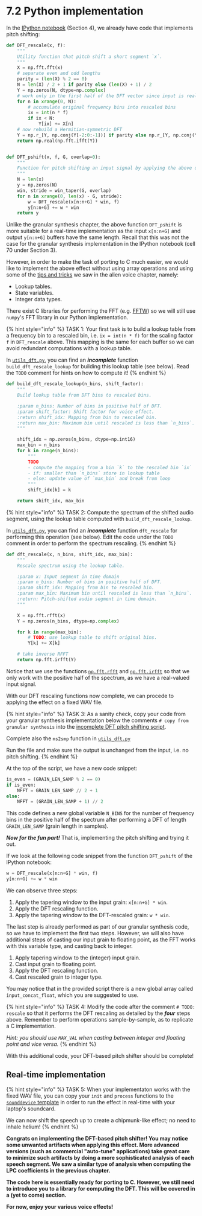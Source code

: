 # 7.2 Python implementation

In the [IPython notebook](https://nbviewer.jupyter.org/github/prandoni/COM303-Py3/blob/master/VoiceTransformer/VoiceTransformer.ipynb) \(Section 4\), we already have code that implements pitch shifting:

```python
def DFT_rescale(x, f):
    """
    Utility function that pitch shift a short segment `x`.
    """
    X = np.fft.fft(x)
    # separate even and odd lengths
    parity = (len(X) % 2 == 0)
    N = len(X) / 2 + 1 if parity else (len(X) + 1) / 2
    Y = np.zeros(N, dtype=np.complex)
    # work only in the first half of the DFT vector since input is real
    for n in xrange(0, N):
        # accumulate original frequency bins into rescaled bins
        ix = int(n * f)
        if ix < N:
            Y[ix] += X[n]
    # now rebuild a Hermitian-symmetric DFT
    Y = np.r_[Y, np.conj(Y[-2:0:-1])] if parity else np.r_[Y, np.conj(Y[-1:0:-1])]
    return np.real(np.fft.ifft(Y))


def DFT_pshift(x, f, G, overlap=0):
    """
    Function for pitch shifting an input signal by applying the above utility function on overlapping segments.
    """
    N = len(x)
    y = np.zeros(N)
    win, stride = win_taper(G, overlap)
    for n in xrange(0, len(x) - G, stride):
        w = DFT_rescale(x[n:n+G] * win, f)
        y[n:n+G] += w * win
    return y
```

Unlike the granular synthesis chapter, the above function `DFT_pshift` is more suitable for a real-time implementation as the input `x[n:n+G]` and output `y[n:n+G]` buffers have the same length. Recall that this was not the case for the granular synthesis implementation in the IPython notebook \(cell 70 under Section 3\).

However, in order to make the task of porting to C much easier, we would like to implement the above effect without using array operations and using some of the [tips and tricks](../alien-voice/dsp_tips.md) we saw in the alien voice chapter, namely:

* Lookup tables.
* State variables.
* Integer data types.

There exist C libraries for performing the FFT \(e.g. [FFTW](http://www.fftw.org/)\) so we will still use `numpy`'s FFT library in our Python implementation.

{% hint style="info" %}
TASK 1: Your first task is to build a lookup table from a frequency bin to a rescaled bin, i.e. `ix = int(n * f)` for the scaling factor `f` in `DFT_rescale` above. This mapping is the same for each buffer so we can avoid redundant computations with a lookup table.

In [`utils_dft.py`](https://github.com/LCAV/dsp-labs/tree/master/scripts/dft/utils_dft.py), you can find an _**incomplete**_ function `build_dft_rescale_lookup` for building this lookup table \(see below\). Read the `TODO` comment for hints on how to compute it!
{% endhint %}

```python
def build_dft_rescale_lookup(n_bins, shift_factor):
    """
    Build lookup table from DFT bins to rescaled bins.

    :param n_bins: Number of bins in positive half of DFT.
    :param shift_factor: Shift factor for voice effect.
    :return shift_idx: Mapping from bin to rescaled bin.
    :return max_bin: Maximum bin until rescaled is less than `n_bins`.
    """

    shift_idx = np.zeros(n_bins, dtype=np.int16)
    max_bin = n_bins
    for k in range(n_bins):
        """
        TODO
        - compute the mapping from a bin `k` to the rescaled bin `ix`
        - if: smaller than `n_bins` store in lookup table
        - else: update value of `max_bin` and break from loop
        """
        shift_idx[k] = k

    return shift_idx, max_bin
```

{% hint style="info" %}
TASK 2: Compute the spectrum of the shifted audio segment, using the lookup table computed with `build_dft_rescale_lookup`.

In [`utils_dft.py`](https://github.com/LCAV/dsp-labs/tree/master/scripts/dft/utils_dft.py), you can find an _**incomplete**_ function `dft_rescale` for performing this operation \(see below\). Edit the code under the `TODO` comment in order to perform the spectrum rescaling.
{% endhint %}

```python
def dft_rescale(x, n_bins, shift_idx, max_bin):
    """
    Rescale spectrum using the lookup table.

    :param x: Input segment in time domain
    :param n_bins: Number of bins in positive half of DFT.
    :param shift_idx: Mapping from bin to rescaled bin.
    :param max_bin: Maximum bin until rescaled is less than `n_bins`.
    :return: Pitch-shifted audio segment in time domain.
    """

    X = np.fft.rfft(x)
    Y = np.zeros(n_bins, dtype=np.complex)

    for k in range(max_bin):
        # TODO: use lookup table to shift original bins.
        Y[k] += X[k]

    # take inverse RFFT
    return np.fft.irfft(Y)
```

Notice that we use the functions [`np.fft.rfft`](https://docs.scipy.org/doc/numpy-1.15.1/reference/generated/numpy.fft.rfft.html) and [`np.fft.irfft`](https://docs.scipy.org/doc/numpy-1.15.1/reference/generated/numpy.fft.irfft.html) so that we only work with the positive half of the spectrum, as we have a real-valued input signal.

With our DFT rescaling functions now complete, we can procede to applying the effect on a fixed WAV file.

{% hint style="info" %}
TASK 3: As a sanity check, copy your code from your granular synthesis implementation below the comments `# copy from granular synthesis` into the [incomplete DFT pitch shifting script](https://github.com/LCAV/dsp-labs/tree/master/scripts/dft/dft_pitch_shift_incomplete.py).

Complete also the `ms2smp` function in [`utils_dft.py`](https://github.com/LCAV/dsp-labs/blob/master/scripts/dft/utils_dft.py)

Run the file and make sure the output is unchanged from the input, i.e. no pitch shifting.
{% endhint %}

At the top of the script, we have a new code snippet:

```python
is_even = (GRAIN_LEN_SAMP % 2 == 0)  
if is_even:
    NFFT = GRAIN_LEN_SAMP // 2 + 1
else:
    NFFT = (GRAIN_LEN_SAMP + 1) // 2
```

This code defines a new global variable `N_BINS` for the number of frequency bins in the positive half of the spectrum after performing a DFT of length `GRAIN_LEN_SAMP` \(grain length in samples\).

_**Now for the fun part!**_ That is, implementing the pitch shifting and trying it out.

If we look at the following code snippet from the function `DFT_pshift` of the IPython notebook:

```python
w = DFT_rescale(x[n:n+G] * win, f)
y[n:n+G] += w * win
```

We can observe three steps:

1. Apply the tapering window to the input grain: `x[n:n+G] * win`.
2. Apply the DFT rescaling function.
3. Apply the tapering window to the DFT-rescaled grain: `w * win`.

The last step is already performed as part of our granular synthesis code, so we have to implement the first two steps. However, we will also have additional steps of casting our input grain to floating point, as the FFT works with this variable type, and casting back to integer.

1. Apply tapering window to the \(integer\) input grain.
2. Cast input grain to floating point.
3. Apply the DFT rescaling function.
4. Cast rescaled grain to integer type.

You may notice that in the provided script there is a new global array called `input_concat_float`, which you are suggested to use.

{% hint style="info" %}
TASK 4: Modify the code after the comment `# TODO: rescale` so that it performs the DFT rescaling as detailed by the _**four**_ steps above. Remember to perform operations sample-by-sample, as to replicate a C implementation.

_Hint: you should use `MAX_VAL` when casting between integer and floating point and vice versa._
{% endhint %}

With this additional code, your DFT-based pitch shifter should be complete!

## Real-time implementation

{% hint style="info" %}
TASK 5: When your implementaton works with the fixed WAV file, you can copy your `init` and `process` functions to the [`sounddevice` template](https://github.com/LCAV/dsp-labs/blob/master/scripts/dft/dft_pitch_shift_sounddevice.py) in order to run the effect in real-time with your laptop's soundcard.

We can now shift the speech up to create a chipmunk-like effect; no need to inhale helium!
{% endhint %}

**Congrats on implementing the DFT-based pitch shifter! You may notice some unwanted artifacts when applying this effect. More advanced versions \(such as commercial "auto-tune" applications\) take great care to minimize such artifacts by doing a more sophisticated analysis of each speech segment. We saw a similar type of analysis when computing the LPC coefficients in the previous chapter.**

**The code here is essentially ready for porting to C. However, we still need to introduce you to a library for computing the DFT. This will be covered in a \(yet to come\) section.**

**For now, enjoy your various voice effects!**

